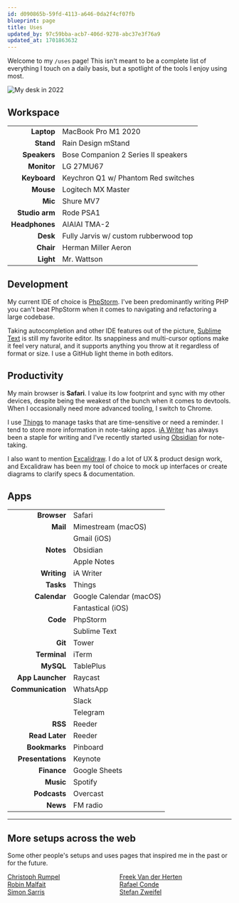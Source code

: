 ```yaml
---
id: d090865b-59fd-4113-a646-0da2f4cf07fb
blueprint: page
title: Uses
updated_by: 97c59bba-acb7-406d-9278-abc37e3f76a9
updated_at: 1701863632
---
```

<p class="intro">Welcome to my <code>/uses</code> page! This isn't meant to be a complete list of everything I touch on a daily basis, but a spotlight of the tools I enjoy using most.<p>

![My desk in 2022](/media/desk-2022.jpeg)

## Workspace

| | |
|---:|---|
| **Laptop** | MacBook Pro M1 2020 |
| **Stand** | Rain Design mStand |
| **Speakers** | Bose Companion 2 Series II speakers |
| **Monitor** | LG 27MU67 |
| **Keyboard** | Keychron Q1 w/ Phantom Red switches |
| **Mouse** | Logitech MX Master |
| **Mic** | Shure MV7 |
| **Studio arm** | Rode PSA1 |
| **Headphones** | AIAIAI TMA-2 |
| **Desk** | Fully Jarvis w/ custom rubberwood top |
| **Chair** | Herman Miller Aeron |
| **Light** | Mr. Wattson |


## Development

My current IDE of choice is [PhpStorm](https://www.jetbrains.com/phpstorm/). I've been predominantly writing PHP  you can't beat PhpStorm when it comes to navigating and refactoring a large codebase.

Taking autocompletion and other IDE features out of the picture, [Sublime Text](https://www.sublimetext.com) is still my favorite editor. Its snappiness and multi-cursor options make it feel very natural, and it supports anything you throw at it regardless of format or size. I use a GitHub light theme in both editors.

## Productivity

My main browser is **Safari**. I value its low footprint and sync with my other devices, despite being the weakest of the bunch when it comes to devtools. When I occasionally need more advanced tooling, I switch to Chrome.

I use [Things](https://culturedcode.com/things/) to manage tasks that are time-sensitive or need a reminder. I tend to store more information in note-taking apps. [iA Writer](https://ia.net/writer) has always been a staple for writing and I've recently started using [Obsidian](https://obisdian.md) for note-taking.

I also want to mention [Excalidraw](https://excalidraw.com). I do a lot of UX & product design work, and Excalidraw has been my tool of choice to mock up interfaces or create diagrams to clarify specs & documentation.
  
  ## Apps
  
| | |
|---:|---|
| **Browser** | Safari |
| **Mail** | Mimestream (macOS) |
| | Gmail (iOS) |
| **Notes** | Obsidian |
| | Apple Notes |
| **Writing** | iA Writer |
| **Tasks** | Things |
| **Calendar** | Google Calendar (macOS) |
| | Fantastical (iOS) |
| **Code** | PhpStorm |
| | Sublime Text |
| **Git** | Tower |
| **Terminal** | iTerm |
| **MySQL** | TablePlus |
| **App Launcher** | Raycast |
| **Communication** | WhatsApp |
| | Slack |
| | Telegram |
| **RSS** | Reeder |
| **Read Later** | Reeder |
| **Bookmarks** | Pinboard |
| **Presentations** | Keynote |
| **Finance** | Google Sheets |
| **Music** | Spotify |
| **Podcasts** | Overcast |
| **News** | FM radio |

---

## More setups across the web

Some other people's setups and uses pages that inspired me in the past or for the future.

<div style="display: grid; grid-template-columns: repeat(2, 1fr);">
    <div>
        <a href="https://christoph-rumpel.com/uses">Christoph Rumpel</a><br>
        <a href="https://robinmalfait.com/uses">Robin Malfait</a><br>
        <a href="https://twitter.com/simonsarris/status/1516762041482194948">Simon Sarris</a>
    </div>
    <div>
        <a href="https://freek.dev/uses">Freek Van der Herten</a><br>
        <a href="https://setups.co/posts/rafael-conde">Rafael Conde</a><br>
        <a href="https://stefanzweifel.dev/uses">Stefan Zweifel</a>
    </div>
</div>